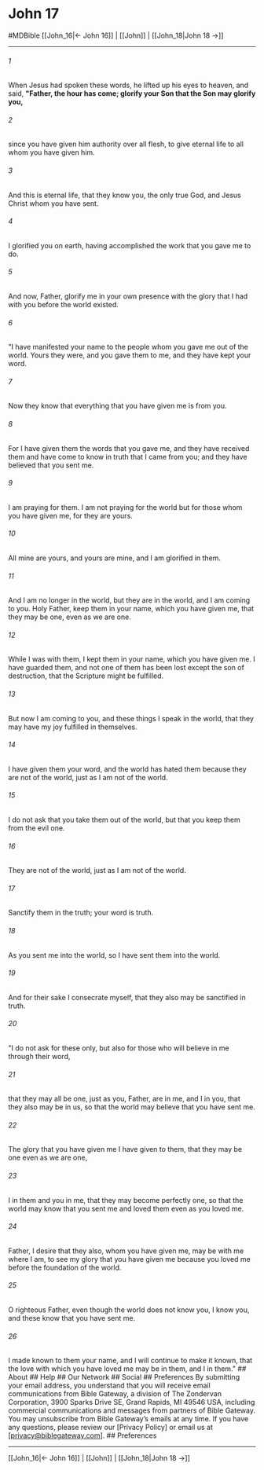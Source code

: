 # John 17
#MDBible
[[John_16|← John 16]] | [[John]] | [[John_18|John 18 →]]

***


###### 1 
When Jesus had spoken these words, he lifted up his eyes to heaven, and said, **"Father, the hour has come; glorify your Son that the Son may glorify you,** 

###### 2 
since you have given him authority over all flesh, to give eternal life to all whom you have given him. 

###### 3 
And this is eternal life, that they know you, the only true God, and Jesus Christ whom you have sent. 

###### 4 
I glorified you on earth, having accomplished the work that you gave me to do. 

###### 5 
And now, Father, glorify me in your own presence with the glory that I had with you before the world existed. 

###### 6 
"I have manifested your name to the people whom you gave me out of the world. Yours they were, and you gave them to me, and they have kept your word. 

###### 7 
Now they know that everything that you have given me is from you. 

###### 8 
For I have given them the words that you gave me, and they have received them and have come to know in truth that I came from you; and they have believed that you sent me. 

###### 9 
I am praying for them. I am not praying for the world but for those whom you have given me, for they are yours. 

###### 10 
All mine are yours, and yours are mine, and I am glorified in them. 

###### 11 
And I am no longer in the world, but they are in the world, and I am coming to you. Holy Father, keep them in your name, which you have given me, that they may be one, even as we are one. 

###### 12 
While I was with them, I kept them in your name, which you have given me. I have guarded them, and not one of them has been lost except the son of destruction, that the Scripture might be fulfilled. 

###### 13 
But now I am coming to you, and these things I speak in the world, that they may have my joy fulfilled in themselves. 

###### 14 
I have given them your word, and the world has hated them because they are not of the world, just as I am not of the world. 

###### 15 
I do not ask that you take them out of the world, but that you keep them from the evil one. 

###### 16 
They are not of the world, just as I am not of the world. 

###### 17 
Sanctify them in the truth; your word is truth. 

###### 18 
As you sent me into the world, so I have sent them into the world. 

###### 19 
And for their sake I consecrate myself, that they also may be sanctified in truth. 

###### 20 
"I do not ask for these only, but also for those who will believe in me through their word, 

###### 21 
that they may all be one, just as you, Father, are in me, and I in you, that they also may be in us, so that the world may believe that you have sent me. 

###### 22 
The glory that you have given me I have given to them, that they may be one even as we are one, 

###### 23 
I in them and you in me, that they may become perfectly one, so that the world may know that you sent me and loved them even as you loved me. 

###### 24 
Father, I desire that they also, whom you have given me, may be with me where I am, to see my glory that you have given me because you loved me before the foundation of the world. 

###### 25 
O righteous Father, even though the world does not know you, I know you, and these know that you have sent me. 

###### 26 
I made known to them your name, and I will continue to make it known, that the love with which you have loved me may be in them, and I in them." ## About ## Help ## Our Network ## Social ## Preferences By submitting your email address, you understand that you will receive email communications from Bible Gateway, a division of The Zondervan Corporation, 3900 Sparks Drive SE, Grand Rapids, MI 49546 USA, including commercial communications and messages from partners of Bible Gateway. You may unsubscribe from Bible Gateway&rsquo;s emails at any time. If you have any questions, please review our [Privacy Policy] or email us at [privacy@biblegateway.com]. ## Preferences

***

[[John_16|← John 16]] | [[John]] | [[John_18|John 18 →]]
